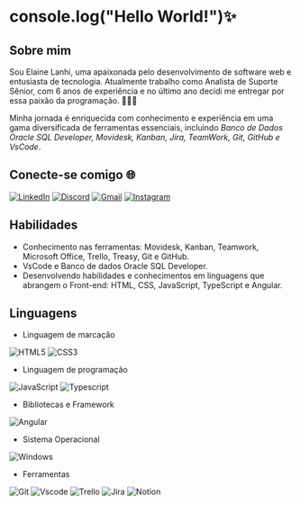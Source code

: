 # console.log("Hello World!")✨

## Sobre mim
Sou Elaine Lanhi, uma apaixonada pelo desenvolvimento de software web e entusiasta de tecnologia.
Atualmente trabalho como Analista de Suporte Sênior, com 6 anos de experiência e no último ano decidi me entregar por essa paixão da programação. 👩🏻‍💻

Minha jornada é enriquecida com conhecimento e experiência em uma gama diversificada de ferramentas essenciais, incluindo *Banco de Dados Oracle SQL Developer, Movidesk, Kanban, Jira, TeamWork, Git, GitHub e VsCode*.


## Conecte-se comigo 🌐
[![LinkedIn](https://img.shields.io/badge/LinkedIn-0077B5?style=for-the-badge&logo=linkedin&logoColor=white)](https://www.linkedin.com/in/elaine-lanhi/) 
[![Discord](https://img.shields.io/badge/Discord-7289DA?style=for-the-badge&logo=discord&logoColor=white)](https://discord.com/channels/@elainelanhi)
[![Gmail](https://img.shields.io/badge/Gmail-333333?style=for-the-badge&logo=gmail&logoColor=red)](mailto:elainecami.lanhi@gmail.com)
[![Instagram](https://img.shields.io/badge/-Instagram-%23E4405F?style=for-the-badge&logo=instagram&logoColor=white)](https://www.instagram.com/elainelanhi/)

## Habilidades

* Conhecimento nas ferramentas: Movidesk, Kanban, Teamwork, Microsoft Office, Trello, Treasy, Git e GitHub.
* VsCode e Banco de dados Oracle SQL Developer.
* Desenvolvendo habilidades e conhecimentos em linguagens que abrangem o Front-end: HTML, CSS, JavaScript, TypeScript e Angular.

## Linguagens

* Linguagem de marcação

![HTML5](https://img.shields.io/badge/HTML5-E34F26?style=for-the-badge&logo=html5&logoColor=white)
![CSS3](https://img.shields.io/badge/CSS3-1572B6?style=for-the-badge&logo=css3&logoColor=white)

* Linguagem de programação

![JavaScript](https://img.shields.io/badge/JavaScript-F7DF1E?style=for-the-badge&logo=javascript&logoColor=black)
![Typescript](https://camo.githubusercontent.com/a00920b123df05b3df5e368e509f18bacd65bc5909698fb42be5f35063550f47/68747470733a2f2f696d672e736869656c64732e696f2f62616467652f747970657363726970742d2532333030374143432e7376673f7374796c653d666f722d7468652d6261646765266c6f676f3d74797065736372697074266c6f676f436f6c6f723d7768697465)

* Bibliotecas e Framework

![Angular](https://img.shields.io/badge/Angular-DD0031?style=for-the-badge&logo=angular&logoColor=white)

* Sistema Operacional

![Windows](https://img.shields.io/badge/Windows-000?style=for-the-badge&logo=windows&logoColor=2CA5E0)

* Ferramentas 

![Git](https://img.shields.io/badge/GIT-E44C30?style=for-the-badge&logo=git&logoColor=white)
![Vscode](https://img.shields.io/badge/Vscode-007ACC?style=for-the-badge&logo=visual-studio-code&logoColor=white)
![Trello](https://camo.githubusercontent.com/cace6ff09c862f24ae3ed77b4ef0014faa4e9696e9836a9ca7f07b077d5ebc69/68747470733a2f2f696d672e736869656c64732e696f2f62616467652f5472656c6c6f2d2532333032364141372e7376673f7374796c653d666f722d7468652d6261646765266c6f676f3d5472656c6c6f266c6f676f436f6c6f723d7768697465)
![Jira](https://camo.githubusercontent.com/ff34428aa0cac52a6e2270085526dac42becf14bff6d3e4182cc8e69d26f9aeb/68747470733a2f2f696d672e736869656c64732e696f2f62616467652f6a6972612d2532333041304646462e7376673f7374796c653d666f722d7468652d6261646765266c6f676f3d6a697261266c6f676f436f6c6f723d7768697465)
![Notion](https://camo.githubusercontent.com/6e843e1dc6e2ff2d0e5e19bfbe9efd2b8480294466b8300126dae0540c4e5d98/68747470733a2f2f696d672e736869656c64732e696f2f62616467652f4e6f74696f6e2d2532333030303030302e7376673f7374796c653d666f722d7468652d6261646765266c6f676f3d6e6f74696f6e266c6f676f436f6c6f723d7768697465)

